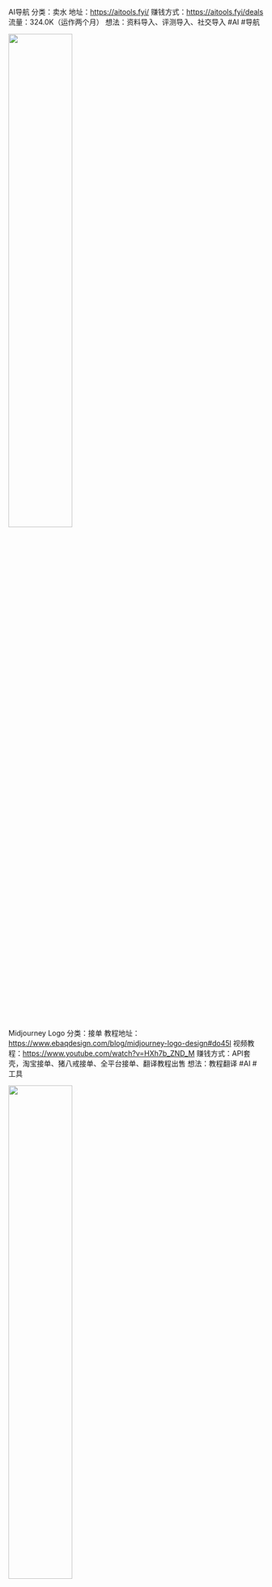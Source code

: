 AI导航
分类：卖水
地址：https://aitools.fyi/
赚钱方式：https://aitools.fyi/deals
流量：324.0K（运作两个月）
想法：资料导入、评测导入、社交导入
#AI #导航
<div align=left>
<img src="image/2023-03-22/1.png" width="50%" height="50%" div align=center />
</div>

Midjourney  Logo
分类：接单
教程地址：https://www.ebaqdesign.com/blog/midjourney-logo-design#do45l
视频教程：https://www.youtube.com/watch?v=HXh7b_ZND_M
赚钱方式：API套壳，淘宝接单、猪八戒接单、全平台接单、翻译教程出售
想法：教程翻译
#AI #工具
<div align=left>
<img src="image/2023-03-22/2.png" width="50%" height="50%" div align=center />
</div>

插件赛道：
分类：插件SAAS
地址：https://extpose.com/
方法：查看榜单只关心短粗暴的插件，分析流量进入市场
赚钱方式：订阅
#插件

仔细看这一个：
https://chrome.google.com/webstore/detail/chatgpt%E8%87%BA%E7%81%A3%E7%B9%81%E9%AB%94%E4%B8%AD%E6%96%87%E7%89%88/codimfnjmclmdlbbjblecaahhpjdkcjf
把中国做烂了的，到其他国家在做一次

搜集email,可以卖账号，可以卖资料

<div align=left>
<img src="image/2023-03-22/3.png" width="50%" height="50%" div align=center />
</div>


AI资料变现
分类：AI教程
地址：视频号：ChatGPT星球
方法：开通小鹅通知识付费
赚钱方式：资料付费，打赏问题
预估收益：每天纯利润4000-8000，39.9*200约等于8000
想法：买一套类似的，重新写一次，同样的方式卖
#AI #视频号

<div align=left>
<img src="image/2023-03-22/4.png" width="50%" height="50%" div align=center />
<br/>
<img src="image/2023-03-22/5.png" width="50%" height="50%" div align=center />
</div>



AI教学课程变现
地址：https://www.youtube.com/watch?v=-IBxIXBaei8
分类：教程
想法：把这个视频，找一个中国妹子，重新做一次
赚钱方式：
1：视频网站引流卖资料
2：小鹅通卖资料
3：网易云课堂等卖课
4：抖音卖课
#AI #视频 #教程
<div align=left>
<img src="image/2023-03-22/6.png" width="50%" height="50%" div align=center />
</div>

AI备课助手
地址：http://www.srxbkzs.com/
流量：3天5000个老师使用
分类：AI工具
想法：做成APP、软件、小程序
赚钱方式：
1：订阅付费
2：次数收费
3：资料下载收费
流量导入方式：
1：裂变导入
2：抖音视频
3：垂直领域导入
#AI #APP #工具
<div align=left>
<img src="image/2023-03-22/7.png" width="50%" height="50%" div align=center />
</div>